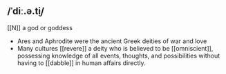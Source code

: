 ## /ˈdiː.ə.t̬i/
[[N]]
a god or goddess

- Ares and Aphrodite were the ancient Greek deities of war and love
- Many cultures [[revere]] a deity who is believed to be [[omniscient]], possessing knowledge of all events, thoughts, and possibilities without having to [[dabble]] in human affairs directly.